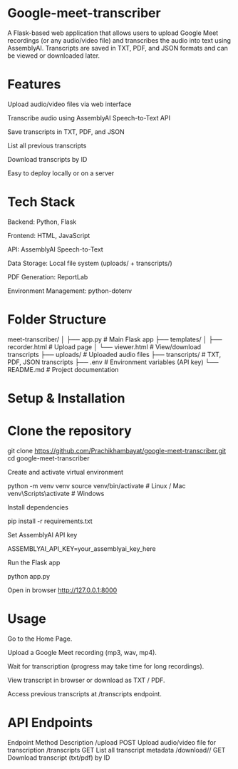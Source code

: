 # Google-meet-transcriber

A Flask-based web application that allows users to upload Google Meet recordings (or any audio/video file) and transcribes the audio into text using AssemblyAI. Transcripts are saved in TXT, PDF, and JSON formats and can be viewed or downloaded later.

# Features

Upload audio/video files via web interface

Transcribe audio using AssemblyAI Speech-to-Text API

Save transcripts in TXT, PDF, and JSON

List all previous transcripts

Download transcripts by ID

Easy to deploy locally or on a server

# Tech Stack

Backend: Python, Flask

Frontend: HTML, JavaScript

API: AssemblyAI Speech-to-Text

Data Storage: Local file system (uploads/ + transcripts/)

PDF Generation: ReportLab

Environment Management: python-dotenv

# Folder Structure
meet-transcriber/
│
├── app.py                   # Main Flask app
├── templates/
│   ├── recorder.html        # Upload page
│   └── viewer.html          # View/download transcripts
├── uploads/                 # Uploaded audio files
├── transcripts/             # TXT, PDF, JSON transcripts
├── .env                     # Environment variables (API key)
└── README.md                # Project documentation

# Setup & Installation

# Clone the repository

git clone https://github.com/Prachikhambayat/google-meet-transcriber.git
cd google-meet-transcriber


Create and activate virtual environment

python -m venv venv
source venv/bin/activate        # Linux / Mac
venv\Scripts\activate           # Windows


Install dependencies

pip install -r requirements.txt


Set AssemblyAI API key

ASSEMBLYAI_API_KEY=your_assemblyai_key_here


Run the Flask app

python app.py


Open in browser
http://127.0.0.1:8000

# Usage

Go to the Home Page.

Upload a Google Meet recording (mp3, wav, mp4).

Wait for transcription (progress may take time for long recordings).

View transcript in browser or download as TXT / PDF.

Access previous transcripts at /transcripts endpoint.

# API Endpoints
Endpoint	Method	Description
/upload	POST	Upload audio/video file for transcription
/transcripts	GET	List all transcript metadata
/download/<tid>/<ftype>	GET	Download transcript (txt/pdf) by ID
